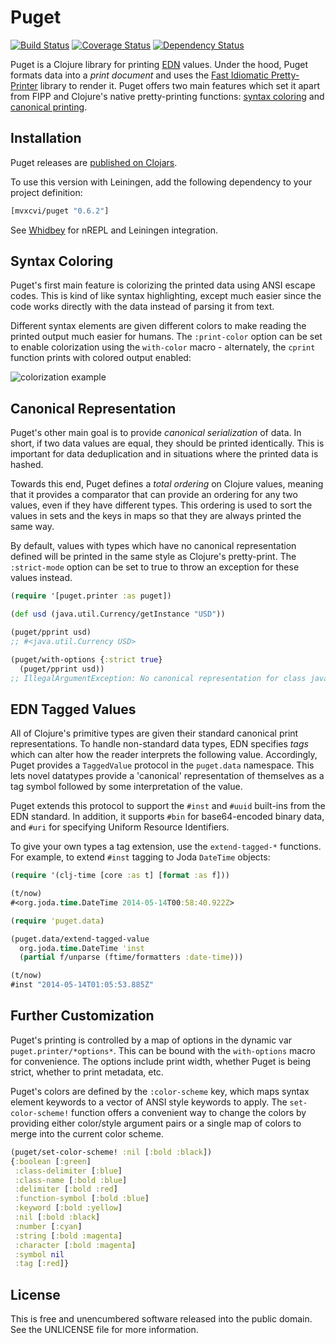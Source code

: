Puget
=====

[![Build Status](https://travis-ci.org/greglook/puget.svg?branch=master)](https://travis-ci.org/greglook/puget)
[![Coverage Status](https://coveralls.io/repos/greglook/puget/badge.png?branch=master)](https://coveralls.io/r/greglook/puget?branch=master)
[![Dependency Status](https://www.versioneye.com/user/projects/53718bfb14c1589a89000144/badge.png)](https://www.versioneye.com/clojure/mvxcvi:puget/0.6.2)

Puget is a Clojure library for printing [EDN](https://github.com/edn-format/edn)
values. Under the hood, Puget formats data into a _print document_ and uses the
[Fast Idiomatic Pretty-Printer](https://github.com/brandonbloom/fipp) library to
render it. Puget offers two main features which set it apart from FIPP and
Clojure's native pretty-printing functions: [syntax coloring](#syntax-coloring)
and [canonical printing](#canonical-representation).

## Installation

Puget releases are [published on Clojars](https://clojars.org/mvxcvi/puget).

To use this version with Leiningen, add the following dependency to your project
definition:

```clojure
[mvxcvi/puget "0.6.2"]
```

See [Whidbey](https://github.com/greglook/whidbey) for nREPL and Leiningen integration.

## Syntax Coloring

Puget's first main feature is colorizing the printed data using ANSI escape
codes. This is kind of like syntax highlighting, except much easier since the
code works directly with the data instead of parsing it from text.

Different syntax elements are given different colors to make reading the
printed output much easier for humans. The `:print-color` option can be set to
enable colorization using the `with-color` macro - alternately, the `cprint`
function prints with colored output enabled:

![colorization example](screenshot.png)

## Canonical Representation

Puget's other main goal is to provide _canonical serialization_ of data. In
short, if two data values are equal, they should be printed identically. This is
important for data deduplication and in situations where the printed data is
hashed.

Towards this end, Puget defines a _total ordering_ on Clojure values, meaning
that it provides a comparator that can provide an ordering for any two values,
even if they have different types. This ordering is used to sort the values in
sets and the keys in maps so that they are always printed the same way.

By default, values with types which have no canonical representation defined
will be printed in the same style as Clojure's pretty-print. The `:strict-mode`
option can be set to true to throw an exception for these values instead.

```clojure
(require '[puget.printer :as puget])

(def usd (java.util.Currency/getInstance "USD"))

(puget/pprint usd)
;; #<java.util.Currency USD>

(puget/with-options {:strict true}
  (puget/pprint usd))
;; IllegalArgumentException: No canonical representation for class java.util.Currency: USD
```

## EDN Tagged Values

All of Clojure's primitive types are given their standard canonical print
representations. To handle non-standard data types, EDN specifies _tags_ which
can alter how the reader interprets the following value. Accordingly, Puget
provides a `TaggedValue` protocol in the `puget.data` namespace. This lets novel
datatypes provide a 'canonical' representation of themselves as a tag symbol
followed by some interpretation of the value.

Puget extends this protocol to support the `#inst` and `#uuid` built-ins from
the EDN standard. In addition, it supports `#bin` for base64-encoded binary
data, and `#uri` for specifying Uniform Resource Identifiers.

To give your own types a tag extension, use the `extend-tagged-*` functions. For
example, to extend `#inst` tagging to Joda `DateTime` objects:

```clojure
(require '(clj-time [core :as t] [format :as f]))

(t/now)
#<org.joda.time.DateTime 2014-05-14T00:58:40.922Z>

(require 'puget.data)

(puget.data/extend-tagged-value
  org.joda.time.DateTime 'inst
  (partial f/unparse (ftime/formatters :date-time)))

(t/now)
#inst "2014-05-14T01:05:53.885Z"
```

## Further Customization

Puget's printing is controlled by a map of options in the dynamic var
`puget.printer/*options*`. This can be bound with the `with-options` macro for
convenience. The options include print width, whether Puget is being strict,
whether to print metadata, etc.

Puget's colors are defined by the `:color-scheme` key, which maps syntax element
keywords to a vector of ANSI style keywords to apply.  The `set-color-scheme!`
function offers a convenient way to change the colors by providing either
color/style argument pairs or a single map of colors to merge into the current
color scheme.

```clojure
(puget/set-color-scheme! :nil [:bold :black])
{:boolean [:green]
 :class-delimiter [:blue]
 :class-name [:bold :blue]
 :delimiter [:bold :red]
 :function-symbol [:bold :blue]
 :keyword [:bold :yellow]
 :nil [:bold :black]
 :number [:cyan]
 :string [:bold :magenta]
 :character [:bold :magenta]
 :symbol nil
 :tag [:red]}
```

## License

This is free and unencumbered software released into the public domain.
See the UNLICENSE file for more information.
